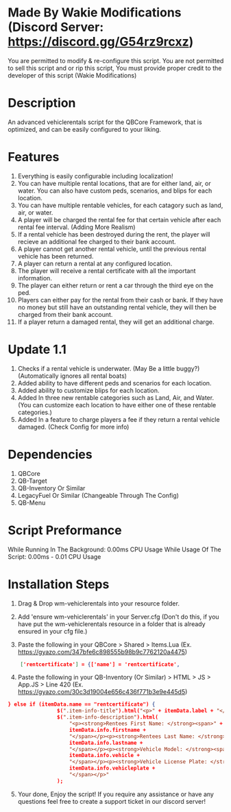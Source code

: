 # Made By Wakie Modifications (Discord Server: https://discord.gg/G54rz9rcxz)
You are permitted to modify & re-configure this script. You are not permitted to sell this script and or rip this script, You must provide proper credit to the developer of this script (Wakie Modifications)

# Description
An advanced vehiclerentals script for the QBCore Framework, that is optimized, and can be easily configured to your liking.

# Features
1. Everything is easily configurable including localization!
2. You can have multiple rental locations, that are for either land, air, or water. You can also have custom peds, scenarios, and blips for each location.
3. You can have multiple rentable vehicles, for each catagory such as land, air, or water.
4. A player will be charged the rental fee for that certain vehicle after each rental fee interval. (Adding More Realism)
5. If a rental vehicle has been destroyed during the rent, the player will recieve an additional fee charged to their bank account.
6. A player cannot get another rental vehicle, until the previous rental vehicle has been returned.
7. A player can return a rental at any configured location.
8. The player will receive a rental certificate with all the important information.
9. The player can either return or rent a car through the third eye on the ped.
10. Players can either pay for the rental from their cash or bank. If they have no money but still have an outstanding rental vehicle, they will then be charged from their bank account.
11. If a player return a damaged rental, they will get an additional charge.

# Update 1.1
1. Checks if a rental vehicle is underwater. (May Be a little buggy?) (Automatically ignores all rental boats)
2. Added ability to have different peds and scenarios for each location.
3. Added ability to customize blips for each location.
4. Added In three new rentable categories such as Land, Air, and Water. (You can customize each location to have either one of these rentable categories.) 
5. Added In a feature to charge players a fee if they return a rental vehicle damaged. (Check Config for more info)

# Dependencies 
1. QBCore
2. QB-Target
3. QB-Inventory Or Similar
4. LegacyFuel Or Similar (Changeable Through The Config)
5. QB-Menu

# Script Preformance
While Running In The Background: 0.00ms CPU Usage
While Usage Of The Script: 0.00ms - 0.01 CPU Usage

# Installation Steps

1. Drag & Drop wm-vehiclerentals into your resource folder.

2. Add 'ensure wm-vehiclerentals' in your Server.cfg (Don't do this, if you have put the wm-vehiclerentals resource in a folder that is already ensured in your cfg file.)

3. Paste the following in your QBCore > Shared > Items.Lua (Ex. https://gyazo.com/347bfe6c898555b98b9c7762120a4475)

``` json
	['rentcertificate'] = {['name'] = 'rentcertificate', 			  	  	['label'] = 'Rental Certificate', 				['weight'] = 0, 		['type'] = 'item', 		['image'] = 'certificate.png', 			['unique'] = true, 	['useable'] = false, 	['shouldClose'] = true,	   ['combinable'] = nil,   ['description'] = 'A Certificate that proves you own a rental vehicle'},
```

4. Paste the following in your QB-Inventory (Or Similar) > HTML > JS > App.JS > Line 420 (Ex. https://gyazo.com/30c3d19004e656c436f771b3e9e445d5)

``` json
} else if (itemData.name == "rentcertificate") {
                $(".item-info-title").html("<p>" + itemData.label + "</p>");
                $(".item-info-description").html(
                    "<p><strong>Rentees First Name: </strong><span>" +
                    itemData.info.firstname +
                    "</span></p><p><strong>Rentees Last Name: </strong><span>" +
                    itemData.info.lastname +
                    "</span></p><p><strong>Vehicle Model: </strong><span>" +
                    itemData.info.vehicle +
                    "</span></p><p><strong>Vehicle License Plate: </strong><span>" +
                    itemData.info.vehicleplate +
                    "</span></p>"
                );
```

5. Your done, Enjoy the script! If you require any assistance or have any questions feel free to create a support ticket in our discord server!